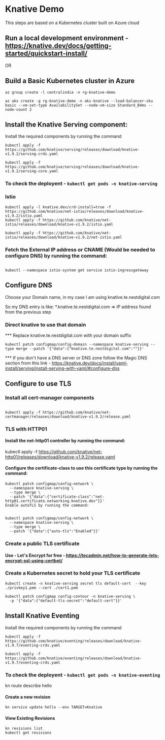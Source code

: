 # Knative Demo

This steps are based on a Kubernetes cluster built on Azure cloud

## Run a local development environment - https://knative.dev/docs/getting-started/quickstart-install/

OR

## Build a Basic Kubernetes cluster in Azure

```
az group create -l centralindia -n rg-knative-demo

az aks create -g rg-knative-demo -n aks-knative --load-balancer-sku basic --vm-set-type AvailabilitySet --node-vm-size Standard_B4ms --node-count 2
```

## Install the Knative Serving component:

Install the required components by running the command

```
kubectl apply -f https://github.com/knative/serving/releases/download/knative-v1.9.2/serving-crds.yaml

kubectl apply -f https://github.com/knative/serving/releases/download/knative-v1.9.2/serving-core.yaml
```

### To check the deployent - ```kubectl get pods -n knative-serving```



### Istio

```
kubectl apply -l knative.dev/crd-install=true -f https://github.com/knative/net-istio/releases/download/knative-v1.9.2/istio.yaml
kubectl apply -f https://github.com/knative/net-istio/releases/download/knative-v1.9.2/istio.yaml

kubectl apply -f https://github.com/knative/net-istio/releases/download/knative-v1.9.2/net-istio.yaml
```

### Fetch the External IP address or CNAME (Would be needed to configure DNS) by running the command:

```

kubectl --namespace istio-system get service istio-ingressgateway

```

## Configure DNS

Choose your Domain name, in my case I am using knative.te.nestdigital.com

So my DNS entry is like: *.knative.te.nestdigital.com => IP address found from the previous step


### Direct knative to use that domain

*** Replace knative.te.nestdigital.com with your domain suffix
```
kubectl patch configmap/config-domain --namespace knative-serving --type merge --patch '{"data":{"knative.te.nestdigital.com":""}}'
```
*** If you don't have a DNS server or DNS zone follow the Magic DNS section from this link - https://knative.dev/docs/install/yaml-install/serving/install-serving-with-yaml/#configure-dns

## Configure to use TLS
### Install all cert-manager components

```

kubectl apply -f https://github.com/knative/net-certmanager/releases/download/knative-v1.9.2/release.yaml
```

### TLS with HTTP01

#### Install the net-http01 controller by running the command:


kubectl apply -f https://github.com/knative/net-http01/releases/download/knative-v1.9.2/release.yaml

#### Configure the certificate-class to use this certificate type by running the command:

```
kubectl patch configmap/config-network \
  --namespace knative-serving \
  --type merge \
  --patch '{"data":{"certificate-class":"net-http01.certificate.networking.knative.dev"}}'
Enable autoTLS by running the command:


kubectl patch configmap/config-network \
  --namespace knative-serving \
  --type merge \
  --patch '{"data":{"auto-tls":"Enabled"}}'

```

### Create a public TLS certificate

#### Use - Let's Encrypt for free -  https://tecadmin.net/how-to-generate-lets-encrypt-ssl-using-certbot/

### Create a Kubernetes secret to hold your TLS certificate

```
kubectl create -n knative-serving secret tls default-cert  --key ./privkey1.pem --cert ./cert1.pem

kubectl patch configmap config-contour -n knative-serving \
  -p '{"data":{"default-tls-secret":"default-cert"}}'

```

## Install Knative Eventing

Install the required components by running the command

```
kubectl apply -f https://github.com/knative/eventing/releases/download/knative-v1.9.7/eventing-crds.yaml

kubectl apply -f https://github.com/knative/eventing/releases/download/knative-v1.9.7/eventing-crds.yaml
```

### To check the deployent - ```kubectl get pods -n knative-eventing```


kn route describe hello

#### Create a new revision
```
kn service update hello --env TARGET=Knative
```

#### View Existing Revisions
```
kn revisions list
kubectl get revisions
```